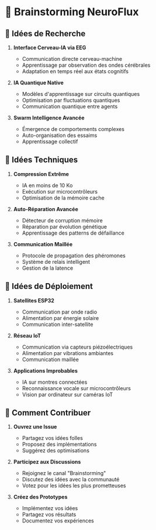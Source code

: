 # 🤯 Brainstorming NeuroFlux

## 🧠 Idées de Recherche

1. **Interface Cerveau-IA via EEG**
   - Communication directe cerveau-machine
   - Apprentissage par observation des ondes cérébrales
   - Adaptation en temps réel aux états cognitifs

2. **IA Quantique Native**
   - Modèles d'apprentissage sur circuits quantiques
   - Optimisation par fluctuations quantiques
   - Communication quantique entre agents

3. **Swarm Intelligence Avancée**
   - Émergence de comportements complexes
   - Auto-organisation des essaims
   - Apprentissage collectif

## 🤖 Idées Techniques

1. **Compression Extrême**
   - IA en moins de 10 Ko
   - Exécution sur microcontrôleurs
   - Optimisation de la mémoire cache

2. **Auto-Réparation Avancée**
   - Détecteur de corruption mémoire
   - Réparation par évolution génétique
   - Apprentissage des patterns de défaillance

3. **Communication Maillée**
   - Protocole de propagation des phéromones
   - Système de relais intelligent
   - Gestion de la latence

## 🌟 Idées de Déploiement

1. **Satellites ESP32**
   - Communication par onde radio
   - Alimentation par énergie solaire
   - Communication inter-satellite

2. **Réseau IoT**
   - Communication via capteurs piézoélectriques
   - Alimentation par vibrations ambiantes
   - Communication maillée

3. **Applications Improbables**
   - IA sur montres connectées
   - Reconnaissance vocale sur microcontrôleurs
   - Vision par ordinateur sur caméras IoT

## 🤝 Comment Contribuer

1. **Ouvrez une Issue**
   - Partagez vos idées folles
   - Proposez des implémentations
   - Suggérez des optimisations

2. **Participez aux Discussions**
   - Rejoignez le canal "Brainstorming"
   - Discutez des idées avec la communauté
   - Votez pour les idées les plus prometteuses

3. **Créez des Prototypes**
   - Implémentez vos idées
   - Partagez vos résultats
   - Documentez vos expériences
